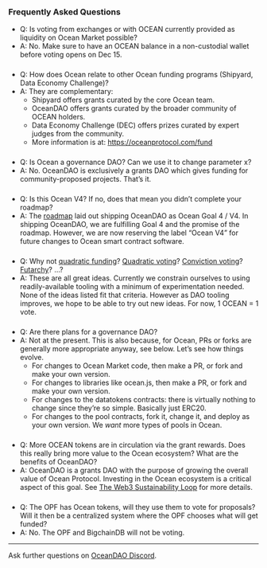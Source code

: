 ### Frequently Asked Questions

- Q: Is voting from exchanges or with OCEAN currently provided as liquidity on Ocean Market possible?
- A: No. Make sure to have an OCEAN balance in a non-custodial wallet before voting opens on Dec 15. 

###

- Q: How does Ocean relate to other Ocean funding programs (Shipyard, Data Economy Challenge)?
- A: They are complementary: 
  - Shipyard offers grants curated by the core Ocean team.
  - OceanDAO offers grants curated by the broader community of OCEAN holders.
  - Data Economy Challenge (DEC) offers prizes curated by expert judges from the community.
  - More information is at: https://oceanprotocol.com/fund 

###

- Q: Is Ocean a governance DAO? Can we use it to change parameter x?
- A: No. OceanDAO is exclusively a grants DAO which gives funding for community-proposed projects. That’s it.

###

- Q: Is this Ocean V4? If no, does that mean you didn’t complete your roadmap?
- A: The [roadmap](https://blog.oceanprotocol.com/ocean-product-update-2020-f3ae281806dc) laid out shipping OceanDAO as Ocean Goal 4 / V4. In shipping OceanDAO, we are fulfilling Goal 4 and the promise of the roadmap. However, we are now reserving the label “Ocean V4” for future changes to Ocean smart contract software.

###

- Q: Why not [quadratic funding](https://github.com/gitcoinco/quadratic-funding)? [Quadratic voting](https://en.wikipedia.org/wiki/Quadratic_voting)? [Conviction voting](https://medium.com/giveth/conviction-voting-a-novel-continuous-decision-making-alternative-to-governance-aa746cfb9475)? [Futarchy](https://twitter.com/gnosisPM/status/1330906217007509507)? …?
- A: These are all great ideas. Currently we constrain ourselves to using readily-available tooling with a minimum of experimentation needed. None of the ideas listed fit that criteria. However as DAO tooling improves, we hope to be able to try out new ideas. For now, 1 OCEAN = 1 vote.

###

- Q: Are there plans for a governance DAO?
- A: Not at the present. This is also because, for Ocean, PRs or forks are generally more appropriate anyway, see below. Let’s see how things evolve.
  - For changes to Ocean Market code, then make a PR, or fork and make your own version.
  - For changes to libraries like ocean.js, then make a PR, or fork and make your own version.
  - For changes to the datatokens contracts: there is virtually nothing to change since they’re so simple. Basically just ERC20.
  - For changes to the pool contracts, fork it, change it, and deploy as your own version. We *want* more types of pools in Ocean.

###

- Q: More OCEAN tokens are in circulation via the grant rewards. Does this really bring more value to the Ocean ecosystem? What are the benefits of OceanDAO?
- A: OceanDAO is a grants DAO with the purpose of growing the overall value of Ocean Protocol. Investing in the Ocean ecosystem is a critical aspect of this goal. See [The Web3 Sustainability Loop](https://blog.oceanprotocol.com/the-web3-sustainability-loop-b2a4097a36e) for more details.

###

- Q: The OPF has Ocean tokens, will they use them to vote for proposals? Will it then be a centralized system where the OPF chooses what will get funded?
- A: No. The OPF and BigchainDB will not be voting.

----

Ask further questions on [OceanDAO Discord](https://discord.gg/uvyQFWGBn8).